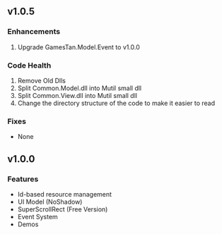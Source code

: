 
## v1.0.5

### Enhancements
1. Upgrade GamesTan.Model.Event to v1.0.0


### Code Health
1. Remove Old Dlls
2. Split Common.Model.dll into Mutil small dll 
3. Split Common.View.dll into Mutil small dll 
4. Change the directory structure of the code to make it easier to read

### Fixes
- None


## v1.0.0

### Features

- Id-based resource management
- UI Model (NoShadow)
- SuperScrollRect (Free Version)
- Event System
- Demos


